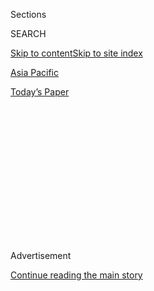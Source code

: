 <div id="app">

<div>

<div>

<div>

<div class="NYTAppHideMasthead css-1q2w90k e1suatyy0">

<div class="section css-ui9rw0 e1suatyy2">

<div class="css-eph4ug er09x8g0">

<div class="css-6n7j50">

</div>

<span class="css-1dv1kvn">Sections</span>

<div class="css-10488qs">

<span class="css-1dv1kvn">SEARCH</span>

</div>

[Skip to content](#site-content)[Skip to site index](#site-index)

</div>

<div id="masthead-section-label" class="css-1wr3we4 eaxe0e00">

[Asia
Pacific](https://www.nytimes3xbfgragh.onion/section/world/asia)

</div>

<div class="css-10698na e1huz5gh0">

</div>

</div>

<div id="masthead-bar-one" class="section hasLinks css-15hmgas e1csuq9d3">

<div class="css-uqyvli e1csuq9d0">

</div>

<div class="css-1uqjmks e1csuq9d1">

</div>

<div class="css-9e9ivx">

[](https://myaccount.nytimes3xbfgragh.onion/auth/login?response_type=cookie&client_id=vi)

</div>

<div class="css-1bvtpon e1csuq9d2">

[Today’s
Paper](https://www.nytimes3xbfgragh.onion/section/todayspaper)

</div>

</div>

</div>

</div>

<div data-aria-hidden="false">

<div id="site-content" data-role="main">

<div>

<div class="css-1aor85t" style="opacity:0.000000001;z-index:-1;visibility:hidden">

<div class="css-1hqnpie">

<div class="css-epjblv">

<span class="css-17xtcya">[Asia
Pacific](/section/world/asia)</span><span class="css-x15j1o">|</span><span class="css-fwqvlz">How
North Korea Managed to Defy Years of
Sanctions</span>

</div>

<div class="css-k008qs">

<div class="css-1iwv8en">

<span class="css-18z7m18"></span>

<div>

</div>

</div>

<span class="css-1n6z4y">https://nyti.ms/2r82oqt</span>

<div class="css-1705lsu">

<div class="css-4xjgmj">

<div class="css-4skfbu" data-role="toolbar" data-aria-label="Social Media Share buttons, Save button, and Comments Panel with current comment count" data-testid="share-tools">

  - 
  - 
  - 
  - 
    
    <div class="css-6n7j50">
    
    </div>

  - 

</div>

</div>

</div>

</div>

</div>

</div>

<div class="css-13pd83m">

</div>

<div id="top-wrapper" class="css-1sy8kpn">

<div id="top-slug" class="css-l9onyx">

Advertisement

</div>

[Continue reading the main
story](#after-top)

<div class="ad top-wrapper" style="text-align:center;height:100%;display:block;min-height:250px">

<div id="top" class="place-ad" data-position="top" data-size-key="top">

</div>

</div>

<div id="after-top">

</div>

</div>

<div id="sponsor-wrapper" class="css-1hyfx7x">

<div id="sponsor-slug" class="css-19vbshk">

Supported by

</div>

[Continue reading the main
story](#after-sponsor)

<div id="sponsor" class="ad sponsor-wrapper" style="text-align:center;height:100%;display:block">

</div>

<div id="after-sponsor">

</div>

</div>

<div class="css-1vkm6nb ehdk2mb0">

# How North Korea Managed to Defy Years of Sanctions

</div>

<div class="css-79elbk" data-testid="photoviewer-wrapper">

<div class="css-z3e15g" data-testid="photoviewer-wrapper-hidden">

</div>

<div class="css-1a48zt4 ehw59r15" data-testid="photoviewer-children">

![<span class="css-16f3y1r e13ogyst0" data-aria-hidden="true">Bridges
over the Yalu River connecting the North Korean city of Sinuiju and the
Chinese city of Dandong. Dandong is China’s largest border town, and
much of the North’s trade with the world flows across its bridges or
through its
port.</span><span class="css-cnj6d5 e1z0qqy90" itemprop="copyrightHolder"><span class="css-1ly73wi e1tej78p0">Credit...</span><span><span>Damir
Sagolj/Reuters</span></span></span>](https://static01.graylady3jvrrxbe.onion/images/2017/05/13/world/13nksanctions-1/13nksanctions-1-articleLarge-v2.jpg?quality=75&auto=webp&disable=upscale)

</div>

</div>

<div class="css-xt80pu e12qa4dv0">

<div class="css-18e8msd">

<div class="css-vp77d3 epjyd6m0">

<div class="css-1baulvz">

By [<span class="css-1baulvz" itemprop="name">Jane
Perlez</span>](http://www.nytimes3xbfgragh.onion/by/jane-perlez),
<span class="css-1baulvz" itemprop="name">Yufan Huang</span> and
[<span class="css-1baulvz last-byline" itemprop="name">Paul
Mozur</span>](https://www.nytimes3xbfgragh.onion/by/paul-mozur)

</div>

</div>

  - May 12,
    2017

  - 
    
    <div class="css-4xjgmj">
    
    <div class="css-d8bdto" data-role="toolbar" data-aria-label="Social Media Share buttons, Save button, and Comments Panel with current comment count" data-testid="share-tools">
    
      - 
      - 
      - 
      - 
        
        <div class="css-6n7j50">
        
        </div>
    
      - 
    
    </div>
    
    </div>

</div>

<div class="css-tk9fsr">

[阅读简体中文版](https://cn.nytimes3xbfgragh.onion/asia-pacific/20170515/north-korea-sanctions-loopholes-china-united-states-garment-industry/ "Read in Simplified Chinese")

</div>

</div>

<div class="section meteredContent css-1r7ky0e" name="articleBody" itemprop="articleBody">

<div class="css-1fanzo5 StoryBodyCompanionColumn">

<div class="css-53u6y8">

DANDONG, China — As the end of the fashion season approached, and the
suits and dresses arrived in her company’s warehouses here in the
Chinese border town of Dandong, the accountant crammed about $100,000
into a backpack, then boarded a rickety train with several co-workers.

She asked to be identified only by her surname, Lang, given the
sensitivity of their destination: [North
Korea](https://www.nytimes3xbfgragh.onion/topic/destination/north-korea?8qa).

After a six-hour journey, she recalled, they arrived at a factory where
hundreds of women using high-end European machines sewed clothes with
“Made in China” labels. Her boss handed the money to the North Korean
manager, all of it in American bills as required.

Despite seven rounds of [United Nations
sanctions](https://www.nytimes3xbfgragh.onion/2016/11/30/world/asia/north-korea-un-sanctions.html)
over the past 11 years, including a ban on “bulk cash” transfers, large
avenues of trade remain open to North Korea, allowing it to earn foreign
currency to sustain its economy and finance [its
program](https://www.nytimes3xbfgragh.onion/topic/subject/north-koreas-nuclear-program?8qa)
to build a nuclear weapon that can strike the United States.

</div>

</div>

<div class="css-1fanzo5 StoryBodyCompanionColumn">

<div class="css-53u6y8">

Fraudulent labeling helps support its garment industry, which generated
more than $500 million for the isolated nation last year, according to
Chinese trade data.

North Korea earned an additional $1.1 billion selling coal to China last
year using a loophole in the ban on such exports, and researchers say
tens of thousands of North Koreans who work overseas as laborers are
forced [to send
back](https://www.nytimes3xbfgragh.onion/2015/02/20/world/asia/north-koreans-toil-in-slavelike-conditions-abroad-rights-groups-say.html "Web link")
as much as $250 million annually. Diplomats estimate the country makes
$70 million more selling rights to harvest seafood from its waters.

China accounts for more than 80 percent of trade with North Korea, and
the Trump administration is counting on Beijing to use that leverage to
pressure it into giving up its nuclear arsenal. The Chinese government
took a big step in February by announcing that it was [suspending
imports of
coal](https://www.nytimes3xbfgragh.onion/2017/02/18/world/asia/north-korea-china-coal-imports-suspended.html)
from the country through the end of the year.

But China has a long record of shielding North Korea from more painful
sanctions, because it is afraid of a regime collapse that could send
refugees streaming across the border and leave it with a more hostile
neighbor.

In addition, Beijing now has a sympathetic ear in [South
Korea](https://www.nytimes3xbfgragh.onion/topic/destination/south-korea?8qa),
whose newly elected president, [Moon
Jae-in](https://www.nytimes3xbfgragh.onion/2017/05/09/world/asia/south-korea-election-president-moon-jae-in.html?rref=collection%2Ftimestopic%2FSouth%20Korea&action=click&contentCollection=world&region=stream&module=stream_unit&version=latest&contentPlacement=8&pgtype=collection),
echoes its view that sanctions alone will not be enough to persuade
Pyongyang to abandon its nuclear program.

</div>

</div>

<div class="css-1fanzo5 StoryBodyCompanionColumn">

<div class="css-53u6y8">

While North Korea remains impoverished and dependent on food aid, its
economy [appears to be
growing](https://www.nytimes3xbfgragh.onion/2017/04/30/world/asia/north-korea-economy-marketplace.html),
partly because of a limited embrace of market forces since its leader,
Kim Jong-un, took power more than five years ago.

Foreign trade, primarily with China, has surged, too, more than doubling
since 2000, though it has slipped in the past three years.

In theory, North Korea’s greater openness to trade makes it more
vulnerable to sanctions, with new potential targets and pressure points.
But it also highlights the limits of an approach to sanctions — defined
largely by China at the United Nations — that aims to punish North
Korea’s military and ruling elite while sparing its people. As trade
expands, the lines have blurred.

</div>

</div>

<div class="css-79elbk" data-testid="photoviewer-wrapper">

<div class="css-z3e15g" data-testid="photoviewer-wrapper-hidden">

</div>

<div class="css-1a48zt4 ehw59r15" data-testid="photoviewer-children">

![<span class="css-16f3y1r e13ogyst0" data-aria-hidden="true">North
Koreans performing at a restaurant in Beijing last year. For decades,
the North has been accused of sending workers abroad and confiscating
most of their
wages.</span><span class="css-cnj6d5 e1z0qqy90" itemprop="copyrightHolder"><span class="css-1ly73wi e1tej78p0">Credit...</span><span>Ng
Han Guan/Associated
Press</span></span>](https://static01.graylady3jvrrxbe.onion/images/2017/05/13/world/13nksanctions-3/13nksanctions-3-articleLarge.jpg?quality=75&auto=webp&disable=upscale)

</div>

</div>

<div class="css-1fanzo5 StoryBodyCompanionColumn">

<div class="css-53u6y8">

## North Korean Labor

Positioned near the mouth of the Yalu River, Dandong is China’s largest
border town, and much of North Korea’s trade with the world flows across
its old bridges or through its deepwater port.

Ms. Lang, 33, moved here more than a decade ago to study environmental
protection. She ended up like many with ambition in this city of more
than three million: doing business with North Korea.

She wears exquisite makeup and carries a Louis Vuitton handbag, and she
said her role in the garment trade was straightforward: Orders come in
from Japan, Europe and other parts of China, and she gets the clothes
made.

</div>

</div>

<div class="css-1fanzo5 StoryBodyCompanionColumn">

<div class="css-53u6y8">

For those with quick deadlines or detailed specifications, she turns to
Chinese factories in Dandong, where quality control is better. Yet even
these factories employ North Korean laborers, she said.

For decades, North Korea has been accused of sending workers abroad and
confiscating most of their wages, an arrangement that activists liken to
slave labor. Researchers say the practice has expanded since Mr. Kim
took power, with more than 50,000 workers now toiling in up to 40
countries.

In Dandong, the local government boasts that 10,000 North Koreans are
employed in its apparel factories, working 12- to 14-hour shifts, with
just two to four days off each month and a monthly wage of no more than
$260.

“They are well disciplined and easy to manage,” says the [website of the
Dandong commerce
bureau](http://zhaoshang.dandong.gov.cn/html/80/20172/a9b7ba70783b617e9998dc4dd82eb3c5.html),
noting that the workers have been vetted before arrival. “There is no
such thing as absenteeism or interfering with management, no using
illness to shun work or procrastination and losing work time.”

Ms. Lang sends more-flexible orders to North Korea, where costs are
lower but it is impossible to guarantee delivery dates because of power
failures and a shortage of trucks.

Her company ships fabric, buttons and zippers to factories there, she
said, because the North lacks the materials, and they put “Made in
China” labels in garments to make them easier to sell overseas. That
would most likely be considered fraud and a violation of place-of-origin
rules in countries that import the clothes, experts said.

Paul Tjia, managing director of GPI Consultancy, a Dutch company that
offers advice on doing business in North Korea, said that some European
clients had ordered hundreds of thousands of garments and that “Made in
China” labels could be justified by additional work put into the clothes
inside China.

</div>

</div>

<div class="css-1fanzo5 StoryBodyCompanionColumn">

<div class="css-53u6y8">

But he added: “I’m not a garment manufacturer. I just make the
introductions.”

</div>

</div>

<div class="css-79elbk" data-testid="photoviewer-wrapper">

<div class="css-z3e15g" data-testid="photoviewer-wrapper-hidden">

</div>

<div class="css-1a48zt4 ehw59r15" data-testid="photoviewer-children">

<div class="css-1xdhyk6 erfvjey0">

<span class="css-1ly73wi e1tej78p0">Image</span>

<div class="css-zjzyr8">

<div data-testid="lazyimage-container" style="height:257.77777777777777px">

</div>

</div>

</div>

<span class="css-16f3y1r e13ogyst0" data-aria-hidden="true">A silk mill
in Pyongyang, the North Korean capital, in February. Fraudulent labeling
helps support the garment industry, which generated more than $500
million for the country last year, according to trade
data.</span><span class="css-cnj6d5 e1z0qqy90" itemprop="copyrightHolder"><span class="css-1ly73wi e1tej78p0">Credit...</span><span>Ed
Jones/Agence France-Presse — Getty Images</span></span>

</div>

</div>

<div class="css-1fanzo5 StoryBodyCompanionColumn">

<div class="css-53u6y8">

## Loopholes Abound

China has kept North Korea’s garment sector off the list of industries
targeted by United Nations sanctions, arguing that punishing it would
hurt ordinary people and not military programs. It has protected North
Korea’s seafood industry using the same argument.

But it is difficult to say who benefits from this trade, in part because
even private enterprise in North Korea is overseen by state officials
who extract taxes and
bribes.

</div>

</div>

<div class="css-79elbk" data-testid="photoviewer-wrapper">

<div class="css-z3e15g" data-testid="photoviewer-wrapper-hidden">

</div>

<div class="css-1a48zt4 ehw59r15" data-testid="photoviewer-children">

<div class="css-1xdhyk6 erfvjey0">

<span class="css-1ly73wi e1tej78p0">Image</span>

<div class="css-zjzyr8">

<div data-testid="lazyimage-container" style="height:449.7543859649123px">

</div>

</div>

</div>

</div>

</div>

<div class="css-1fanzo5 StoryBodyCompanionColumn">

<div class="css-53u6y8">

“Whether the proceeds from the textile industry support the nuclear
program is an open question,” said Joseph M. DeThomas, a professor at
Pennsylvania State University and a former American ambassador involved
in sanctions policy. “Money is fungible.”

At least one North Korean enterprise controlled by the atomic energy
bureau, the Korea Kumsan Trading Corporation, ran a garment factory that
added embroidery and beading to clothing, according to [a North Korean
government trade
website](http://www.naenara.com.kp/ch/trade/?company+15+31).

And South Korean officials say the millions paid by Chinese companies to
fish in North Korean waters go primarily to firms controlled by the
North’s military.

</div>

</div>

<div class="css-1fanzo5 StoryBodyCompanionColumn">

<div class="css-53u6y8">

Sanctions also do not cover the organized export of labor. The United
States has urged countries to eject North Korean workers, saying their
remittances benefit the military, not their families. But China, Russia
and other nations continue to hire them.

American sanctions against North Korea began with a near-total economic
embargo adopted in 1950, at the start of the Korean War. Over the years,
some sanctions were eased and others added, including after the
[cyberattack on Sony
Pictures](https://www.nytimes3xbfgragh.onion/2014/12/18/world/asia/us-links-north-korea-to-sony-hacking.html)
in 2014 that Washington attributed to the North.

The United Nations Security Council did not impose sanctions until July
2006, when, after a series of missile tests, it banned countries from
selling material for missiles or weapons of mass destruction to North
Korea.

The North detonated its first nuclear device months later, followed by
additional tests in 2009 and 2013, and two in 2016. The Security Council
tightened sanctions after each test, as well as after a satellite launch
in 2013. It targeted military supplies and luxury goods, shut Pyongyang
out of the international financial system and, most recently, banned a
range of mineral exports.

But loopholes abound. Resolutions called for searches of vessels
carrying cargo to North Korea but have failed to stop its [use of ships
sailing under foreign
flags](http://www.nytimes3xbfgragh.onion/2006/10/20/world/asia/20shipping.html "Times link").
And when the Security Council banned its top export, coal, China
insisted on an exception for transactions judged to be for “livelihood
purposes.”

New measures seek to limit North Korea’s ability to make money through
its embassies. In Berlin, for example, the authorities are [closing a
hostel](https://www.nytimes3xbfgragh.onion/2017/05/10/world/europe/north-korea-germany-berlin-hostel-sanctions.html)
run out of former diplomatic quarters. But the North has responded to
such crackdowns by shifting business to countries with weaker
enforcement.

“How much cooperation will the international community get from Cuba,
Russia, Iran or even Pakistan, Bangladesh or Laos?” asked Stephan
Haggard, an expert on the North Korean economy at the University of
California, San Diego.

</div>

</div>

<div class="css-1fanzo5 StoryBodyCompanionColumn">

<div class="css-53u6y8">

The United States has also urged a boycott of Air Koryo, the North
Korean airline, but it still flies to China and Russia. Chinese tourism
to North Korea is booming, said Cha Yong Hyok, whose company, Indprk,
takes groups by train to Pyongyang and will soon use new flights from
Dandong.

The North often circumvents banking sanctions using front companies and
agents overseas, and North Koreans routinely send and receive payments
using Chinese intermediaries who take a commission, despite the ban on
“bulk cash” transfers.

“We can and should go after these targets, but turning this into a game
of financial cat-and-mouse will never achieve the level of pressure
needed,” said Daniel L. Glaser, a former Treasury Department official
involved in sanctions enforcement.

Ultimately, he argued, that pressure will come only if China makes a
strategic decision to truly squeeze the North. “Though China has taken
helpful steps at times,” he said, “it has never been willing to go all
in.”

</div>

</div>

<div class="css-79elbk" data-testid="photoviewer-wrapper">

<div class="css-z3e15g" data-testid="photoviewer-wrapper-hidden">

</div>

<div class="css-1a48zt4 ehw59r15" data-testid="photoviewer-children">

<div class="css-1xdhyk6 erfvjey0">

<span class="css-1ly73wi e1tej78p0">Image</span>

<div class="css-zjzyr8">

<div data-testid="lazyimage-container" style="height:258.4222222222222px">

</div>

</div>

</div>

<span class="css-16f3y1r e13ogyst0" data-aria-hidden="true">A television
made by Konka, a Chinese brand, at a barber shop in Pyongyang in April.
Just about every big appliance maker in China does business with North
Korea.</span><span class="css-cnj6d5 e1z0qqy90" itemprop="copyrightHolder"><span class="css-1ly73wi e1tej78p0">Credit...</span><span>Ed
Jones/Agence France-Presse — Getty Images</span></span>

</div>

</div>

<div class="css-1fanzo5 StoryBodyCompanionColumn">

<div class="css-53u6y8">

## In Business With the North

Many of China’s best-known companies have done business with North Korea
even as they have sought customers and investors in the United States or
relied on American-made parts and materials. ZTE, the mobile phone and
electronics manufacturer, for example, shipped about $15 million of
goods to the North in 2015, according to Chinese customs records viewed
via the global trade database company Panjiva.

[The
company](https://www.nytimes3xbfgragh.onion/2017/03/07/technology/zte-china-fine.html)
agreed to pay $1.19 billion in March for violating American sanctions
against Iran and North Korea, in part by sending 283 shipments of
electronics with American-made components to the North. ZTE has pledged
to improve oversight.

</div>

</div>

<div class="css-1fanzo5 StoryBodyCompanionColumn">

<div class="css-53u6y8">

But many Chinese companies sell products to North Korea without such
problems. The electric car and battery maker BYD, in which Warren E.
Buffett’s Berkshire Hathaway owns a 10 percent stake, has shipped $14
million in goods to North Korea since 2012, including rubber products in
January and vehicles in December, customs records show. BYD and
Berkshire Hathaway didn’t immediately respond to a request for comment.

Just about every big Chinese appliance maker does business with North
Korea, too, shipping refrigerators, air-conditioners, televisions and
other electronics. The major Chinese automakers sell vehicles to the
North as well.

Even Tsingtao Brewery shows up in customs records, delivering $20,000
worth of beer in the summer of 2014.

United Nations sanctions prohibit the sale of luxury goods to North
Korea, but countries are generally left to define what that means. The
resolutions list jewelry, luxury automobiles, sports equipment and
snowmobiles but make no mention of televisions, consumer electronics or
home appliances.

In some cases, Chinese companies with access to advanced technology are
doing business with North Korea. Subsidiaries of the defense
manufacturer Norinco made seven shipments, mostly of electronic and
optical goods, worth a total of $1.5 million, in the second half of last
year, records say. Norinco did not respond to a request for comment.

Matthew Brazil, a security consultant and former diplomat for the United
States who investigated Chinese trade controls in the 1990s, said it was
often impossible to get China to follow up on leads suggesting Chinese
firms were violating restrictions. “Three months later, if you’re lucky,
the visit is scheduled, and many times, visits weren’t scheduled at
all,” he said.

Mr. Brazil said the problem had persisted, and “any level of control of
American electronics has completely collapsed because this technology
can be so easily shipped from China to North Korea.”

</div>

</div>

<div class="css-1fanzo5 StoryBodyCompanionColumn">

<div class="css-53u6y8">

On AliExpress, an e-commerce platform run by the Chinese internet giant
Alibaba, six of the nine shipping services list North Korea as a
potential destination. Alibaba declined to comment.

The manager of a shipping firm in Dandong who asked to be identified
only by her surname, Li, because of the nature of her work said shipping
a package of electronics to North Korea was straightforward “as long as
it doesn’t have obvious labels” and meets weight requirements.

In fact, a delivery is more likely to run into problems on the North
Korean side of the border than with customs inspectors in China. “The
key,” she said, “is to make sure everything is fine with the people on
the other side.”

</div>

</div>

</div>

<div>

</div>

<div>

</div>

<div>

</div>

<div>

<div id="bottom-wrapper" class="css-1ede5it">

<div id="bottom-slug" class="css-l9onyx">

Advertisement

</div>

[Continue reading the main
story](#after-bottom)

<div id="bottom" class="ad bottom-wrapper" style="text-align:center;height:100%;display:block;min-height:90px">

</div>

<div id="after-bottom">

</div>

</div>

</div>

</div>

</div>

## Site Index

<div>

</div>

## Site Information Navigation

  - [© <span>2020</span> <span>The New York Times
    Company</span>](https://help.nytimes3xbfgragh.onion/hc/en-us/articles/115014792127-Copyright-notice)

<!-- end list -->

  - [NYTCo](https://www.nytco.com/)
  - [Contact
    Us](https://help.nytimes3xbfgragh.onion/hc/en-us/articles/115015385887-Contact-Us)
  - [Work with us](https://www.nytco.com/careers/)
  - [Advertise](https://nytmediakit.com/)
  - [T Brand Studio](http://www.tbrandstudio.com/)
  - [Your Ad
    Choices](https://www.nytimes3xbfgragh.onion/privacy/cookie-policy#how-do-i-manage-trackers)
  - [Privacy](https://www.nytimes3xbfgragh.onion/privacy)
  - [Terms of
    Service](https://help.nytimes3xbfgragh.onion/hc/en-us/articles/115014893428-Terms-of-service)
  - [Terms of
    Sale](https://help.nytimes3xbfgragh.onion/hc/en-us/articles/115014893968-Terms-of-sale)
  - [Site
    Map](https://spiderbites.nytimes3xbfgragh.onion)
  - [Help](https://help.nytimes3xbfgragh.onion/hc/en-us)
  - [Subscriptions](https://www.nytimes3xbfgragh.onion/subscription?campaignId=37WXW)

</div>

</div>

</div>

</div>
